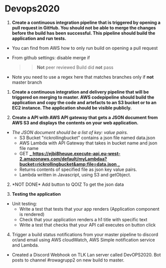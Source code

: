 # Devops2020

1. **Create a continuous integration pipeline that is triggered by opening a pull request in GitHub. You should not be able to merge the changes before the build has been successful. This pipeline should build the application and run tests.**

  * You can find from AWS how to only run build on opening a pull request

  * From github settings: disable merge if
    >>**Not** peer reviewed
    >>Build did **not** pass
  * Note you need to use a regex here that matches branches only if **not** master branch

1. **Create a continuous integration and delivery pipeline that will be triggered on merging to master. AWS codepipeline should build the application and copy the code and artefacts to an S3 bucket or to an EC2 instance. The application should be visible publicly.**

2. **Create a API with AWS API gateway that gets a JSON document from AWS S3 and displays the contents on your web application.**


  * _The JSON document should be a list of key: value pairs._
    - S3 Bucket &quot;rickrollingbucket&quot; contains a json file named data.json
    - AWS Lambda with API Gateway that takes in bucket name and json file name
    - GET [_ **https://ejbi8heuue.execute-api.eu-west-2.amazonaws.com/default/myLambdaa?bucket=rickrollingbucket&amp;file=data.json** _](https://ejbi8heuue.execute-api.eu-west-2.amazonaws.com/default/myLambdaa?bucket=rickrollingbucket&amp;file=data.json)
    - Returns contents of specified file as json key value pairs.
    - Lambda written in Javascript, using S3 and getObject.

  2. \*NOT DONE\* Add button to QOIZ To get the json data


3. **Testing the application**
  * Unit testing:
    - Write a test that tests that your app renders (Application component is rendered)
    - Check that your application renders a h1 title with specific text
    - Write a test that checks that your API call executes on button click

4. Trigger a build status notifications from your master pipeline to discord or/and email using AWS cloudWatch, AWS Simple notification service and Lambda.


  * Created a Discord Webhook on TLK Lan server called DevOPS2020. Bot posts to channel #rowagrupp2 on new build to master.